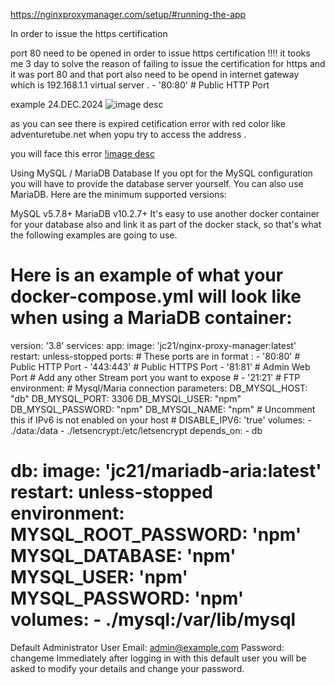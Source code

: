 https://nginxproxymanager.com/setup/#running-the-app


In order to issue the https certification 

 port 80 need to be opened in order to issue https certification !!!!
 it tooks me 3 day to solve the reason of failing to issue the certification for https and it was port 80
 and that port also need to be opend in internet gateway which is 192.168.1.1  virtual server .
      - '80:80' # Public HTTP Port

example  24.DEC.2024 
![image desc](./img/Screenshot%202024-12-24%20at%206.50.45 pm.png)

as  you can see there is expired cetification error with red color like adventuretube.net 
when yopu try to access the address .
 
you will face this error 
[!image desc](./img/Screenshot%202024-12-24%20at%206.53.18 pm.png)





Using MySQL / MariaDB Database
If you opt for the MySQL configuration you will have to provide the database server yourself. You can also use MariaDB. Here are the minimum supported versions:

MySQL v5.7.8+
MariaDB v10.2.7+
It's easy to use another docker container for your database also and link it as part of the docker stack, so that's what the following examples are going to use.

Here is an example of what your docker-compose.yml will look like when using a MariaDB container:
=====================================================================================================
version: '3.8'
services:
  app:
    image: 'jc21/nginx-proxy-manager:latest'
    restart: unless-stopped
    ports:
      # These ports are in format <host-port>:<container-port>
      - '80:80' # Public HTTP Port
      - '443:443' # Public HTTPS Port
      - '81:81' # Admin Web Port
      # Add any other Stream port you want to expose
      # - '21:21' # FTP
    environment:
      # Mysql/Maria connection parameters:
      DB_MYSQL_HOST: "db"
      DB_MYSQL_PORT: 3306
      DB_MYSQL_USER: "npm"
      DB_MYSQL_PASSWORD: "npm"
      DB_MYSQL_NAME: "npm"
      # Uncomment this if IPv6 is not enabled on your host
      # DISABLE_IPV6: 'true'
    volumes:
      - ./data:/data
      - ./letsencrypt:/etc/letsencrypt
    depends_on:
      - db

  db:
    image: 'jc21/mariadb-aria:latest'
    restart: unless-stopped
    environment:
      MYSQL_ROOT_PASSWORD: 'npm'
      MYSQL_DATABASE: 'npm'
      MYSQL_USER: 'npm'
      MYSQL_PASSWORD: 'npm'
    volumes:
      - ./mysql:/var/lib/mysql
=====================================================================================================
Default Administrator User
Email:    admin@example.com
Password: changeme
Immediately after logging in with this default user you will be asked to modify your details and change your password.